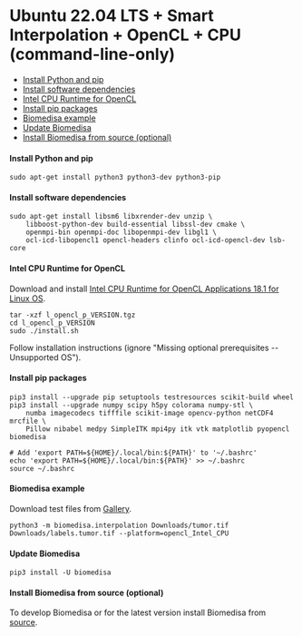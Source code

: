 # Ubuntu 22.04 LTS + Smart Interpolation + OpenCL + CPU (command-line-only)

- [Install Python and pip](#install-python-and-pip)
- [Install software dependencies](#install-software-dependencies)
- [Intel CPU Runtime for OpenCL](#intel-cpu-runtime-for-opencl)
- [Install pip packages](#install-pip-packages)
- [Biomedisa example](#biomedisa-example)
- [Update Biomedisa](#update-biomedisa)
- [Install Biomedisa from source (optional)](#install-biomedisa-from-source-optional)

#### Install Python and pip
```
sudo apt-get install python3 python3-dev python3-pip
```

#### Install software dependencies
```
sudo apt-get install libsm6 libxrender-dev unzip \
    libboost-python-dev build-essential libssl-dev cmake \
    openmpi-bin openmpi-doc libopenmpi-dev libgl1 \
    ocl-icd-libopencl1 opencl-headers clinfo ocl-icd-opencl-dev lsb-core
```

#### Intel CPU Runtime for OpenCL
Download and install [Intel CPU Runtime for OpenCL Applications 18.1 for Linux OS](https://software.intel.com/en-us/articles/opencl-drivers).
```
tar -xzf l_opencl_p_VERSION.tgz
cd l_opencl_p_VERSION
sudo ./install.sh
```
Follow installation instructions (ignore "Missing optional prerequisites -- Unsupported OS").

#### Install pip packages
```
pip3 install --upgrade pip setuptools testresources scikit-build wheel
pip3 install --upgrade numpy scipy h5py colorama numpy-stl \
    numba imagecodecs tifffile scikit-image opencv-python netCDF4 mrcfile \
    Pillow nibabel medpy SimpleITK mpi4py itk vtk matplotlib pyopencl biomedisa

# Add 'export PATH=${HOME}/.local/bin:${PATH}' to '~/.bashrc'
echo 'export PATH=${HOME}/.local/bin:${PATH}' >> ~/.bashrc
source ~/.bashrc
```

#### Biomedisa example
Download test files from [Gallery](https://biomedisa.info/gallery/).
```
python3 -m biomedisa.interpolation Downloads/tumor.tif Downloads/labels.tumor.tif --platform=opencl_Intel_CPU
```

#### Update Biomedisa
```
pip3 install -U biomedisa
```

#### Install Biomedisa from source (optional)
To develop Biomedisa or for the latest version install Biomedisa from [source](https://github.com/biomedisa/biomedisa/blob/master/README/installation_from_source.md).
